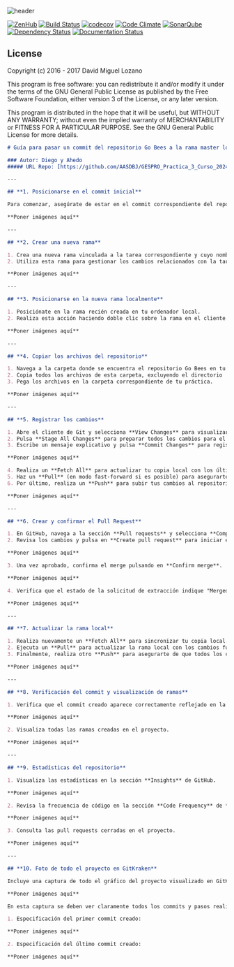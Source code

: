 ![header](https://cloud.githubusercontent.com/assets/6546265/22174630/785cdf04-dfe3-11e6-8cf4-024e8dc1c051.png)

[![ZenHub](https://raw.githubusercontent.com/ZenHubIO/support/master/zenhub-badge.png)](https://zenhub.com)
[![Build Status](https://travis-ci.org/davidmigloz/go-bees.svg?branch=master)](https://travis-ci.org/davidmigloz/go-bees)
[![codecov](https://codecov.io/gh/davidmigloz/go-bees/branch/master/graph/badge.svg)](https://codecov.io/gh/davidmigloz/go-bees)
[![Code Climate](https://codeclimate.com/github/davidmigloz/go-bees/badges/gpa.svg)](https://codeclimate.com/github/davidmigloz/go-bees)
[![SonarQube](https://sonarqube.com/api/badges/gate?key=go-bees)](https://sonarqube.com/component_measures/?id=go-bees)
[![Dependency Status](https://www.versioneye.com/user/projects/57f7b19e823b88004e06ad33/badge.svg?style=flat-square)](https://www.versioneye.com/user/projects/57f7b19e823b88004e06ad33)
[![Documentation Status](https://readthedocs.org/projects/go-bees/badge/?version=develop)](http://go-bees.readthedocs.io/es/develop/?badge=develop)

## License

Copyright (c) 2016 - 2017 David Miguel Lozano

This program is free software: you can redistribute it and/or modify
it under the terms of the GNU General Public License as published by
the Free Software Foundation, either version 3 of the License, or
any later version.

This program is distributed in the hope that it will be useful,
but WITHOUT ANY WARRANTY; without even the implied warranty of
MERCHANTABILITY or FITNESS FOR A PARTICULAR PURPOSE. See the
GNU General Public License for more details.

```markdown
# Guía para pasar un commit del repositorio Go Bees a la rama master local

### Autor: Diego y Ahedo  
##### URL Repo: [https://github.com/AASDBJ/GESPRO_Practica_3_Curso_2024_2025](https://github.com/AASDBJ/GESPRO_Practica_3_Curso_2024_2025)

---

## **1. Posicionarse en el commit inicial**

Para comenzar, asegúrate de estar en el commit correspondiente del repositorio para subir cambios. Verifica que la rama `master` esté actualizada y que estés posicionado en esta rama.

**Poner imágenes aquí**

---

## **2. Crear una nueva rama**

1. Crea una nueva rama vinculada a la tarea correspondiente y cuyo nombre coincida con el del repositorio Go Bees.
2. Utiliza esta rama para gestionar los cambios relacionados con la tarea.

**Poner imágenes aquí**

---

## **3. Posicionarse en la nueva rama localmente**

1. Posiciónate en la rama recién creada en tu ordenador local.
2. Realiza esta acción haciendo doble clic sobre la rama en el cliente de Git.

**Poner imágenes aquí**

---

## **4. Copiar los archivos del repositorio**

1. Navega a la carpeta donde se encuentra el repositorio Go Bees en tu ordenador.
2. Copia todos los archivos de esta carpeta, excluyendo el directorio `.git`.
3. Pega los archivos en la carpeta correspondiente de tu práctica.

**Poner imágenes aquí**

---

## **5. Registrar los cambios**

1. Abre el cliente de Git y selecciona **View Changes** para visualizar los cambios realizados.
2. Pulsa **Stage All Changes** para preparar todos los cambios para el commit.
3. Escribe un mensaje explicativo y pulsa **Commit Changes** para registrar el commit.

**Poner imágenes aquí**

4. Realiza un **Fetch All** para actualizar tu copia local con los últimos cambios del repositorio remoto.
5. Haz un **Pull** (en modo fast-forward si es posible) para asegurarte de tener la última versión sincronizada.
6. Por último, realiza un **Push** para subir tus cambios al repositorio remoto.

**Poner imágenes aquí**

---

## **6. Crear y confirmar el Pull Request**

1. En GitHub, navega a la sección **Pull requests** y selecciona **Compare & pull request**.
2. Revisa los cambios y pulsa en **Create pull request** para iniciar el proceso de revisión.

**Poner imágenes aquí**

3. Una vez aprobado, confirma el merge pulsando en **Confirm merge**.

**Poner imágenes aquí**

4. Verifica que el estado de la solicitud de extracción indique "Merged".

**Poner imágenes aquí**

---

## **7. Actualizar la rama local**

1. Realiza nuevamente un **Fetch All** para sincronizar tu copia local.
2. Ejecuta un **Pull** para actualizar la rama local con los cambios fusionados en el remoto.
3. Finalmente, realiza otro **Push** para asegurarte de que todos los cambios estén sincronizados.

**Poner imágenes aquí**

---

## **8. Verificación del commit y visualización de ramas**

1. Verifica que el commit creado aparece correctamente reflejado en la rama `master` local.

**Poner imágenes aquí**

2. Visualiza todas las ramas creadas en el proyecto.

**Poner imágenes aquí**

---

## **9. Estadísticas del repositorio**

1. Visualiza las estadísticas en la sección **Insights** de GitHub.

**Poner imágenes aquí**

2. Revisa la frecuencia de código en la sección **Code Frequency** de **Insights**.

**Poner imágenes aquí**

3. Consulta las pull requests cerradas en el proyecto.

**Poner imágenes aquí**

---

## **10. Foto de todo el proyecto en GitKraken**

Incluye una captura de todo el gráfico del proyecto visualizado en GitKraken para verificar la estructura y el estado de las ramas.

**Poner imágenes aquí**

En esta captura se deben ver claramente todos los commits y pasos realizados en GitKraken.

1. Especificación del primer commit creado:

**Poner imágenes aquí**

2. Especificación del último commit creado:

**Poner imágenes aquí**
```
